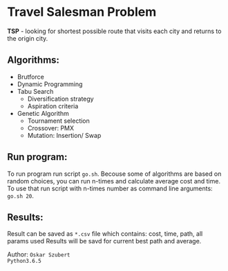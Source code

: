 # Travel Salesman Problem
**TSP**  - looking for shortest possible route that visits each city and returns to the origin city.

## Algorithms:
* Brutforce 
* Dynamic Programming
* Tabu Search
	- Diversification strategy
	- Aspiration criteria 
* Genetic Algorithm
	- Tournament selection
	- Crossover: PMX
	- Mutation: Insertion/ Swap

## Run program:
To run program run script `go.sh`. 
Becouse some of algorithms are based on random choices, you can run n-times and calculate average cost and time.
To use that run script with n-times number as command line arguments:  `go.sh 20`.

## Results:
Result can be saved as `*.csv` file which contains: cost, time, path, all params used
Results will be savd for current best path and average. 

Author: `Oskar Szubert` \
`Python3.6.5` 
